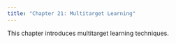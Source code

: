 ```yaml
---
title: "Chapter 21: Multitarget Learning"
---
```

This chapter introduces multitarget learning techniques. 